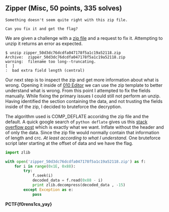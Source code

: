 ## Zipper (Misc, 50 points, 335 solves)

    Something doesn't seem quite right with this zip file.
    
    Can you fix it and get the flag?

We are given a challenge with a [zip file](zipper_50d3dc76dcdfa047178f5a1c19a52118.zip) and a request to fix it. Attempting to unzip it returns an error as expected.
```
$ unzip zipper_50d3dc76dcdfa047178f5a1c19a52118.zip
Archive:  zipper_50d3dc76dcdfa047178f5a1c19a52118.zip
warning:  filename too long--truncating.
[  ]
:  bad extra field length (central)
```

Our next step is to inspect the zip and get more information about what is wrong. Opening it inside of [010 Editor](https://www.sweetscape.com/010editor/) we can use the zip template to better understand what is wrong. From this point I attempted to fix the fields manually. While fixing the primary issues I could still not perform an unzip. Having identified the section containing the data, and not trusting the fields inside of the zip, I decided to bruteforce the decryption.

The algorithm used is COMP_DEFLATE accoridng the zip file and the default. A quick google search of `python deflate` gives us this [stack overflow post](http://stackoverflow.com/questions/1089662/python-inflate-and-deflate-implementations) which is exactly what we want. Inflate without the header and of only the data. Since the zip file would normally contain that information of length and crc. _At least according to what I understand._ One bruteforce script later starting at the offset of data and we have the flag.

```python
import zlib

with open('zipper_50d3dc76dcdfa047178f5a1c19a52118.zip') as f:
    for i in range(0x1E, 0x88):
        try:
            f.seek(i)
            decoded_data = f.read(0x88 - i)
            print zlib.decompress(decoded_data , -15)
        except Exception as e:
            pass
```

**PCTF{f0rens1cs_yay}**
